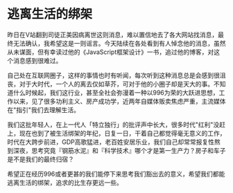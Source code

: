 # 逃离生活的绑架

昨日在V站翻到司徒正美因病离世这则消息，难以置信地去了各大网站找消息，最终无法确认，我希望这是一则谣言。今天陆续在各处看到有人悼念他的消息，虽然从未谋面，但有幸读过他的《JavaScript框架设计》一书，追过他的博客，对这个消息感到很难过。
<!--more-->
自己处在互联网圈子，这样的事情也时有听闻，每次听到这种消息总是会感到很沮丧，对于大时代，一个人的离去仅如草芥，可对于他的小圈子却是天大的事。不知道什么时候起，我们这行业，甚至全社会弥漫着一种以996为荣的大跃进思想，工作以来，见了很多功利主义、房产成功学，近两年自媒体贩卖焦虑严重，主流媒体在"指引"我们去理解生活。

我们这批年轻人，在上一代人「特立独行」的批评声中长大，很多时代"红利"没赶上，现在也到了被生活绑架的年纪，日复一日，干着自己都觉得毫无意义的工作，时代在大跨步前进，GDP高歌猛进，老百姓安居乐业，我们自己却常常报复性熬到深夜，思考究竟『钢筋水泥』和『科学技术』哪个才是第一生产力？房子和车子是不是我们的最终归宿？

希望正在经历996或者更甚的我们能停下来思考我们豁出去的意义，希望我们都能逃离生活的绑架，追求的比生存更远一些。
